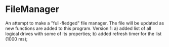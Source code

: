# FileManager
An attempt to make a "full-fledged" file manager.
The file will be updated as new functions are added to this program.
Version 1:
  a) added list of all logical drives with some of its properties;
  b) added refresh timer for the list (1000 ms);
